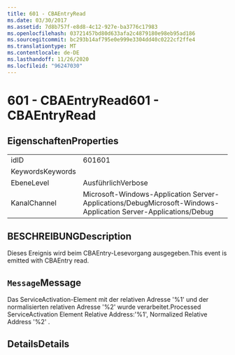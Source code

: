 ```yaml
---
title: 601 - CBAEntryRead
ms.date: 03/30/2017
ms.assetid: 7d8b757f-e8d8-4c12-927e-ba3776c17983
ms.openlocfilehash: 03721457bd80d633afa2c4879180e98eb95ad186
ms.sourcegitcommit: bc293b14af795e0e999e3304dd40c0222cf2ffe4
ms.translationtype: MT
ms.contentlocale: de-DE
ms.lasthandoff: 11/26/2020
ms.locfileid: "96247030"
---
```

# <a name="601---cbaentryread"></a><span data-ttu-id="6c9c8-102">601 - CBAEntryRead</span><span class="sxs-lookup"><span data-stu-id="6c9c8-102">601 - CBAEntryRead</span></span>

## <a name="properties"></a><span data-ttu-id="6c9c8-103">Eigenschaften</span><span class="sxs-lookup"><span data-stu-id="6c9c8-103">Properties</span></span>  
  
|||  
|-|-|  
|<span data-ttu-id="6c9c8-104">id</span><span class="sxs-lookup"><span data-stu-id="6c9c8-104">ID</span></span>|<span data-ttu-id="6c9c8-105">601</span><span class="sxs-lookup"><span data-stu-id="6c9c8-105">601</span></span>|  
|<span data-ttu-id="6c9c8-106">Keywords</span><span class="sxs-lookup"><span data-stu-id="6c9c8-106">Keywords</span></span>||  
|<span data-ttu-id="6c9c8-107">Ebene</span><span class="sxs-lookup"><span data-stu-id="6c9c8-107">Level</span></span>|<span data-ttu-id="6c9c8-108">Ausführlich</span><span class="sxs-lookup"><span data-stu-id="6c9c8-108">Verbose</span></span>|  
|<span data-ttu-id="6c9c8-109">Kanal</span><span class="sxs-lookup"><span data-stu-id="6c9c8-109">Channel</span></span>|<span data-ttu-id="6c9c8-110">Microsoft-Windows-Application Server-Applications/Debug</span><span class="sxs-lookup"><span data-stu-id="6c9c8-110">Microsoft-Windows-Application Server-Applications/Debug</span></span>|  
  
## <a name="description"></a><span data-ttu-id="6c9c8-111">BESCHREIBUNG</span><span class="sxs-lookup"><span data-stu-id="6c9c8-111">Description</span></span>  

 <span data-ttu-id="6c9c8-112">Dieses Ereignis wird beim CBAEntry-Lesevorgang ausgegeben.</span><span class="sxs-lookup"><span data-stu-id="6c9c8-112">This event is emitted with CBAEntry read.</span></span>  
  
## <a name="message"></a><span data-ttu-id="6c9c8-113">`Message`</span><span class="sxs-lookup"><span data-stu-id="6c9c8-113">Message</span></span>  

 <span data-ttu-id="6c9c8-114">Das ServiceActivation-Element mit der relativen Adresse '%1' und der normalisierten relativen Adresse '%2' wurde verarbeitet.</span><span class="sxs-lookup"><span data-stu-id="6c9c8-114">Processed ServiceActivation Element Relative Address:'%1', Normalized Relative Address '%2' .</span></span>  
  
## <a name="details"></a><span data-ttu-id="6c9c8-115">Details</span><span class="sxs-lookup"><span data-stu-id="6c9c8-115">Details</span></span>
